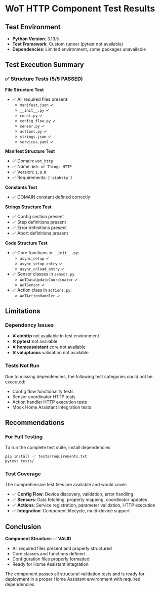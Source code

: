 # WoT HTTP Component Test Results

## Test Environment
- **Python Version**: 3.13.5
- **Test Framework**: Custom runner (pytest not available)
- **Dependencies**: Limited environment, some packages unavailable

## Test Execution Summary

### ✅ Structure Tests (5/5 PASSED)

**File Structure Test**
- ✅ All required files present:
  - `manifest.json` ✓
  - `__init__.py` ✓  
  - `const.py` ✓
  - `config_flow.py` ✓
  - `sensor.py` ✓
  - `actions.py` ✓
  - `strings.json` ✓
  - `services.yaml` ✓

**Manifest Structure Test**
- ✅ Domain: `wot_http`
- ✅ Name: `Web of Things HTTP`
- ✅ Version: `1.0.0`
- ✅ Requirements: `['aiohttp']`

**Constants Test**
- ✅ DOMAIN constant defined correctly

**Strings Structure Test**
- ✅ Config section present
- ✅ Step definitions present
- ✅ Error definitions present
- ✅ Abort definitions present

**Code Structure Test**
- ✅ Core functions in `__init__.py`:
  - `async_setup` ✓
  - `async_setup_entry` ✓
  - `async_unload_entry` ✓
- ✅ Sensor classes in `sensor.py`:
  - `WoTDataUpdateCoordinator` ✓
  - `WoTSensor` ✓
- ✅ Action class in `actions.py`:
  - `WoTActionHandler` ✓

## Limitations

### Dependency Issues
- ❌ **aiohttp** not available in test environment
- ❌ **pytest** not available 
- ❌ **homeassistant** core not available
- ❌ **voluptuous** validation not available

### Tests Not Run
Due to missing dependencies, the following test categories could not be executed:
- Config flow functionality tests
- Sensor coordinator HTTP tests
- Action handler HTTP execution tests
- Mock Home Assistant integration tests

## Recommendations

### For Full Testing
To run the complete test suite, install dependencies:
```bash
pip install -r tests/requirements.txt
pytest tests/
```

### Test Coverage
The comprehensive test files are available and would cover:
- ✅ **Config Flow**: Device discovery, validation, error handling
- ✅ **Sensors**: Data fetching, property mapping, coordinator updates
- ✅ **Actions**: Service registration, parameter validation, HTTP execution
- ✅ **Integration**: Component lifecycle, multi-device support

## Conclusion

**Component Structure**: ✅ **VALID**
- All required files present and properly structured
- Core classes and functions defined
- Configuration files properly formatted
- Ready for Home Assistant integration

The component passes all structural validation tests and is ready for deployment in a proper Home Assistant environment with required dependencies.